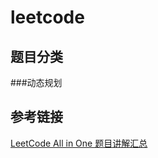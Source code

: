 # leetcode

## 题目分类

###动态规划


## 参考链接
[LeetCode All in One 题目讲解汇总](http://www.cnblogs.com/grandyang/p/4606334.html#!comments)